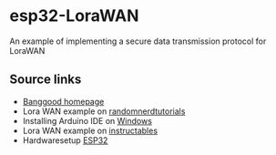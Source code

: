 # esp32-LoraWAN
An example of implementing a secure data transmission protocol for LoraWAN

## Source links
- [Banggood homepage](https://www.banggood.com/2Pcs-LILYGO-TTGO-LORA-SX1278-ESP32-0_96-OLED-Display-Module-16-Mt-Bytes-128-Mt-bit-433Mhz-For-Arduino-p-1270420.html?rmmds=search&cur_warehouse=CN)
- Lora WAN example on [randomnerdtutorials](https://randomnerdtutorials.com/esp32-lora-rfm95-transceiver-arduino-ide/)
- Installing Arduino IDE on [Windows](https://randomnerdtutorials.com/installing-the-esp32-board-in-arduino-ide-windows-instructions/)
- Lora WAN example on [instructables](https://www.instructables.com/id/ESP32-Long-Distance-LoRaWan/)
- Hardwaresetup [ESP32](https://github.com/josephpal/esp32-LoraWAN/blob/master/ESP32-LoRa-Setup.md)

